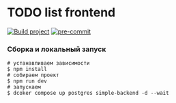 # TODO list frontend

[![Build project](https://github.com/Romanow/todo-list-frontend/actions/workflows/build.yml/badge.svg?branch=master)](https://github.com/Romanow/todo-list-frontend/actions/workflows/build.yml)
[![pre-commit](https://img.shields.io/badge/pre--commit-enabled-brightgreen?logo=pre-commit)](https://github.com/pre-commit/pre-commit)

### Сборка и локальный запуск

```shell
# устанавливаем зависимости
$ npm install
# собираем проект
$ npm run dev
# запускаем
$ dcoker compose up postgres simple-backend -d --wait
```
